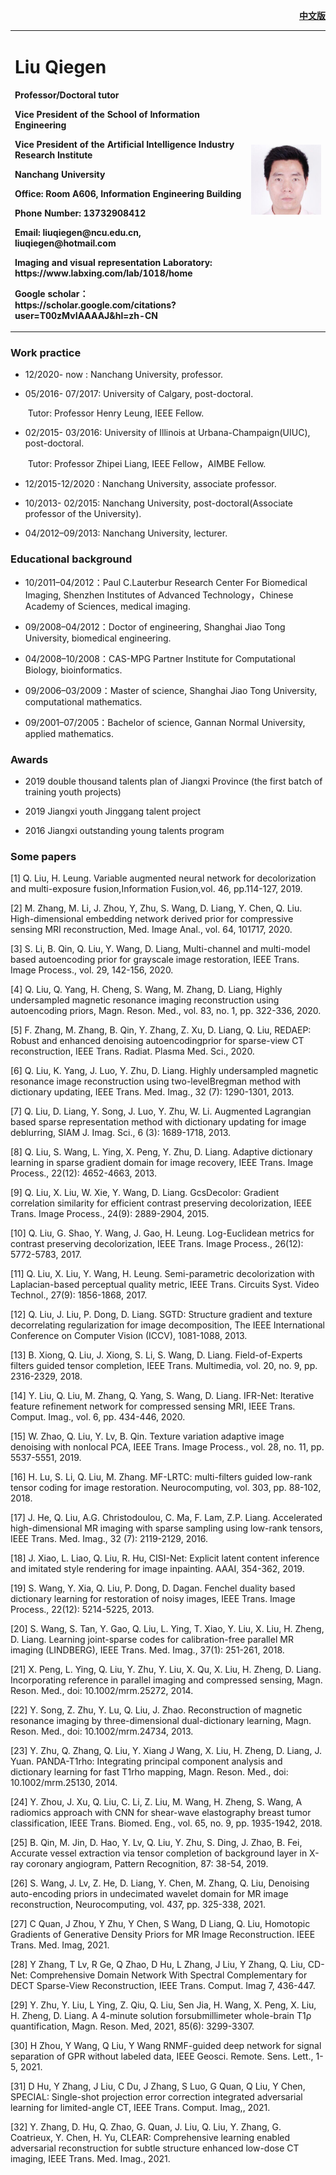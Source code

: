 <div style="float:right">
<p><b><a href="/index.html">中文版</a></b></p>
</div>

<div >
<table >
  <tr border="none">
    <td width="75%">
      <h1>Liu Qiegen</h1>
      <p><b>Professor/Doctoral tutor</b></p>
      <p><b>Vice President of the School of Information Engineering</b></p>
      <p><b>Vice President of the Artificial Intelligence Industry Research Institute</b></p>
      <p><b>Nanchang University</b></p>
      <p><b>Office: Room A606, Information Engineering Building </b></p>
      <p><b>Phone Number: 13732908412</b></p>
      <p><b>Email: liuqiegen@ncu.edu.cn, liuqiegen@hotmail.com</b></p>
      <p><b>Imaging and visual representation Laboratory: https://www.labxing.com/lab/1018/home</b></p>
      <p><b>Google scholar：https://scholar.google.com/citations?user=T00zMvIAAAAJ&hl=zh-CN</b></p>
    </td>
    <td width="25%" >
      <img src="/zhengjianzhao.jpg" width="100%">
    </td>
  </tr>
</table>
</div>


### Work practice

- 12/2020-    now    : Nanchang University, professor.

- 05/2016- 07/2017: University of Calgary, post-doctoral.

  ​                                   Tutor: Professor  Henry Leung, IEEE Fellow.

- 02/2015- 03/2016: University of Illinois at Urbana-Champaign(UIUC), post-doctoral. 

  ​                                   Tutor: Professor Zhipei Liang,  IEEE Fellow，AIMBE Fellow.

- 12/2015-12/2020 : Nanchang University, associate professor. 

- 10/2013- 02/2015: Nanchang University, post-doctoral(Associate professor of the University). 

- 04/2012–09/2013: Nanchang University, lecturer. 



### Educational background

- 10/2011–04/2012：Paul C.Lauterbur Research Center For Biomedical Imaging, Shenzhen Institutes of Advanced Technology，Chinese Academy of Sciences, medical imaging.

- 09/2008–04/2012：Doctor of engineering, Shanghai Jiao Tong University, biomedical engineering. 

- 04/2008–10/2008：CAS-MPG Partner Institute for Computational Biology, bioinformatics.

- 09/2006–03/2009：Master of science, Shanghai Jiao Tong University, computational mathematics. 

- 09/2001–07/2005：Bachelor of science, Gannan Normal University, applied mathematics. 



### Awards

- 2019 double thousand talents plan of Jiangxi Province (the first batch of training youth projects)

- 2019 Jiangxi youth Jinggang talent project

- 2016 Jiangxi outstanding young talents program

### Some papers

[1] Q. Liu, H. Leung. Variable augmented neural network for decolorization and multi-exposure fusion,Information Fusion,vol. 46, pp.114-127, 2019. 

[2] M. Zhang, M. Li, J. Zhou, Y, Zhu, S. Wang, D. Liang,  Y. Chen, Q. Liu. High-dimensional embedding network derived prior for compressive sensing MRI reconstruction, Med. Image Anal.,  vol. 64, 101717, 2020. 

[3] S. Li, B. Qin, Q. Liu,  Y. Wang, D. Liang,  Multi-channel and multi-model based autoencoding prior for grayscale image restoration, IEEE Trans. Image Process.,  vol. 29, 142-156, 2020. 

[4] Q. Liu, Q. Yang, H. Cheng, S. Wang, M. Zhang, D. Liang,  Highly undersampled magnetic resonance imaging
reconstruction using autoencoding priors, Magn. Reson. Med.,  vol. 83, no. 1, pp. 322-336, 2020. 

[5] F. Zhang, M. Zhang, B. Qin, Y. Zhang, Z. Xu, D. Liang, Q. Liu,  REDAEP: Robust and enhanced denoising autoencodingprior for sparse-view CT reconstruction, IEEE Trans. Radiat. Plasma Med. Sci.,  2020.

[6] Q. Liu, K. Yang, J. Luo, Y. Zhu, D. Liang. Highly undersampled magnetic resonance image reconstruction using two-levelBregman method with dictionary updating, IEEE Trans. Med. Imag.,  32 (7): 1290-1301, 2013.

[7] Q. Liu, D. Liang, Y. Song, J. Luo, Y. Zhu, W. Li. Augmented Lagrangian based sparse representation method with dictionary updating for image deblurring, SIAM J. Imag. Sci.,  6 (3): 1689-1718, 2013. 

[8] Q. Liu, S. Wang, L. Ying, X. Peng, Y. Zhu, D. Liang. Adaptive dictionary learning in sparse gradient domain for image recovery, IEEE Trans. Image Process.,  22(12): 4652-4663, 2013. 

[9] Q. Liu, X. Liu, W. Xie, Y. Wang, D. Liang. GcsDecolor: Gradient correlation similarity for efficient contrast preserving decolorization, IEEE Trans. Image Process.,  24(9): 2889-2904, 2015.

[10] Q. Liu, G. Shao, Y. Wang, J. Gao, H. Leung. Log-Euclidean metrics for contrast preserving decolorization, IEEE Trans. Image Process.,  26(12): 5772-5783, 2017.

[11] Q. Liu, X. Liu, Y. Wang, H. Leung. Semi-parametric decolorization with Laplacian-based perceptual quality metric, IEEE Trans. Circuits Syst. Video Technol.,  27(9): 1856-1868, 2017. 

[12] Q. Liu, J. Liu, P. Dong, D. Liang. SGTD: Structure gradient and texture decorrelating regularization for image decomposition, The IEEE International Conference on Computer Vision (ICCV),  1081-1088, 2013.

[13] B. Xiong,  Q. Liu,  J. Xiong, S. Li, S. Wang, D. Liang. Field-of-Experts filters guided tensor completion, IEEE Trans. Multimedia, vol. 20, no. 9, pp. 2316-2329, 2018. 

[14] Y. Liu,  Q. Liu,  M. Zhang, Q. Yang, S. Wang, D. Liang. IFR-Net: Iterative feature refinement network for compressed sensing MRI, IEEE Trans. Comput. Imag.,  vol. 6, pp. 434-446, 2020. 

[15] W. Zhao, Q. Liu, Y. Lv, B. Qin. Texture variation adaptive image denoising with nonlocal PCA, IEEE Trans. Image Process.,  vol. 28, no. 11, pp. 5537-5551, 2019. 

[16] H. Lu, S. Li, Q. Liu,  M. Zhang. MF-LRTC: multi-filters guided low-rank tensor coding for image
restoration. Neurocomputing, vol. 303, pp. 88-102, 2018. 

[17] J. He, Q. Liu, A.G. Christodoulou, C. Ma, F. Lam, Z.P. Liang. Accelerated high-dimensional MR imaging with sparse sampling using low-rank tensors, IEEE Trans. Med. Imag.,  32 (7): 2119-2129, 2016. 

[18] J. Xiao, L. Liao, Q. Liu, R. Hu, CISI-Net: Explicit latent content inference and imitated style rendering for image inpainting. AAAI, 354-362, 2019.

[19] S. Wang, Y. Xia, Q. Liu, P. Dong, D. Dagan. Fenchel duality based dictionary learning for restoration of noisy images, IEEE Trans. Image Process.,  22(12): 5214-5225, 2013. 

[20] S. Wang, S. Tan, Y. Gao, Q. Liu, L. Ying, T. Xiao, Y. Liu, X. Liu, H. Zheng, D. Liang. Learning joint-sparse codes for calibration-free parallel MR imaging (LINDBERG),  IEEE Trans. Med. Imag.,  37(1):
251-261, 2018. 

[21] X. Peng, L. Ying, Q. Liu, Y. Zhu, Y. Liu, X. Qu, X. Liu, H. Zheng, D. Liang. Incorporating reference in parallel imaging and compressed sensing, Magn. Reson. Med.,  doi: 10.1002/mrm.25272, 2014. 

[22] Y. Song, Z. Zhu, Y. Lu, Q. Liu, J. Zhao. Reconstruction of magnetic resonance imaging by three-dimensional dual-dictionary learning, Magn. Reson. Med.,  doi: 10.1002/mrm.24734, 2013.

[23] Y. Zhu, Q. Zhang, Q. Liu, Y. Xiang J Wang, X. Liu, H. Zheng, D. Liang, J. Yuan. PANDA-T1rho: Integrating principal component analysis and dictionary learning for fast T1rho mapping, Magn. Reson. Med.,  doi: 10.1002/mrm.25130, 2014. 

[24] Y. Zhou, J. Xu, Q. Liu, C. Li, Z. Liu, M. Wang, H. Zheng, S. Wang, A radiomics approach with CNN for shear-wave elastography breast tumor classification, IEEE Trans. Biomed. Eng.,  vol. 65, no. 9, pp. 1935-1942, 2018. 

[25] B. Qin, M. Jin, D. Hao, Y. Lv, Q. Liu, Y. Zhu, S. Ding, J. Zhao, B. Fei, Accurate vessel extraction via tensor completion of background layer in X-ray coronary angiogram, Pattern Recognition, 87: 38-54, 2019. 

[26] S. Wang, J. Lv, Z. He, D. Liang,  Y. Chen, M. Zhang, Q. Liu,  Denoising auto-encoding priors in undecimated wavelet domain for MR image reconstruction, Neurocomputing, vol. 437, pp. 325-338, 2021.

[27] C Quan, J Zhou, Y Zhu, Y Chen, S Wang, D Liang, Q. Liu, Homotopic Gradients of Generative Density Priors for MR Image Reconstruction. IEEE Trans. Med. Imag, 2021. 

[28] Y Zhang, T Lv, R Ge, Q Zhao, D Hu, L Zhang, J Liu, Y Zhang, Q. Liu, CD-Net: Comprehensive Domain Network With Spectral Complementary for DECT Sparse-View Reconstruction, IEEE Trans. Comput. Imag 7, 436-447. 

[29] Y. Zhu, Y. Liu, L Ying, Z. Qiu, Q. Liu, Sen Jia, H. Wang, X. Peng, X. Liu, H. Zheng, D. Liang. A 4-minute solution forsubmillimeter whole-brain T1ρ quantification, Magn. Reson. Med, 2021, 85(6): 3299-3307.

[30] H Zhou, Y Wang, Q Liu, Y Wang RNMF-guided deep network for signal separation of GPR without labeled data, IEEE Geosci. Remote. Sens. Lett.,  1-5, 2021.

[31] D Hu, Y Zhang, J Liu, C Du, J Zhang, S Luo, G Quan, Q Liu, Y Chen, SPECIAL: Single-shot projection error correction integrated adversarial learning for limited-angle CT, IEEE Trans. Comput. Imag,,  2021.

[32] Y. Zhang, D. Hu, Q. Zhao, G. Quan, J. Liu, Q. Liu, Y. Zhang, G. Coatrieux, Y. Chen, H. Yu, CLEAR: Comprehensive learning enabled adversarial reconstruction for subtle structure enhanced low-dose CT imaging, IEEE Trans. Med. Imag.,  2021. 

